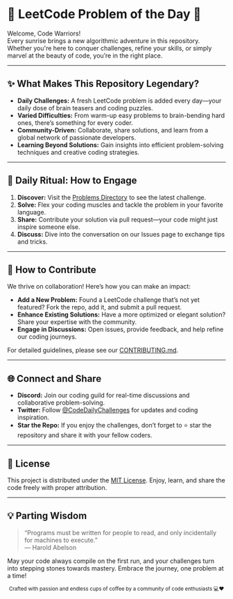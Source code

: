 <!--
  ╔═════════════════════════════════════════════════════════════════════╗
  ║                                                                     ║
  ║   ██████╗ ██╗      █████╗ ███████╗████████╗██╗   ██╗███████╗██████╗   ║
  ║  ██╔════╝ ██║     ██╔══██╗██╔════╝╚══██╔══╝██║   ██║██╔════╝██╔══██╗  ║
  ║  ██║  ███╗██║     ███████║███████╗   ██║   ██║   ██║█████╗  ██████╔╝  ║
  ║  ██║   ██║██║     ██╔══██║╚════██║   ██║   ██║   ██║██╔══╝  ██╔══██╗  ║
  ║  ╚██████╔╝███████╗██║  ██║███████║   ██║   ╚██████╔╝███████╗██║  ██║  ║
  ║   ╚═════╝ ╚══════╝╚═╝  ╚═╝╚══════╝   ╚═╝    ╚═════╝ ╚══════╝╚═╝  ╚═╝  ║
  ║                                                                     ║
  ╚═════════════════════════════════════════════════════════════════════╝
-->

# 🚀 LeetCode Problem of the Day 🌟

Welcome, Code Warriors!  
Every sunrise brings a new algorithmic adventure in this repository. Whether you're here to conquer challenges, refine your skills, or simply marvel at the beauty of code, you’re in the right place.

---

## ✨ What Makes This Repository Legendary?

- **Daily Challenges:** A fresh LeetCode problem is added every day—your daily dose of brain teasers and coding puzzles.
- **Varied Difficulties:** From warm-up easy problems to brain-bending hard ones, there’s something for every coder.
- **Community-Driven:** Collaborate, share solutions, and learn from a global network of passionate developers.
- **Learning Beyond Solutions:** Gain insights into efficient problem-solving techniques and creative coding strategies.

---

## 📆 Daily Ritual: How to Engage

1. **Discover:** Visit the [Problems Directory](./problems) to see the latest challenge.
2. **Solve:** Flex your coding muscles and tackle the problem in your favorite language.
3. **Share:** Contribute your solution via pull request—your code might just inspire someone else.
4. **Discuss:** Dive into the conversation on our Issues page to exchange tips and tricks.

---

## 🔧 How to Contribute

We thrive on collaboration! Here’s how you can make an impact:

- **Add a New Problem:** Found a LeetCode challenge that’s not yet featured? Fork the repo, add it, and submit a pull request.
- **Enhance Existing Solutions:** Have a more optimized or elegant solution? Share your expertise with the community.
- **Engage in Discussions:** Open issues, provide feedback, and help refine our coding journeys.

For detailed guidelines, please see our [CONTRIBUTING.md](CONTRIBUTING.md).

---

## 🌐 Connect and Share

- **Discord:** Join our coding guild for real-time discussions and collaborative problem-solving.
- **Twitter:** Follow [@CodeDailyChallenges](https://twitter.com) for updates and coding inspiration.
- **Star the Repo:** If you enjoy the challenges, don’t forget to ⭐ star the repository and share it with your fellow coders.

---

## 📜 License

This project is distributed under the [MIT License](LICENSE). Enjoy, learn, and share the code freely with proper attribution.

---

## 💡 Parting Wisdom

> “Programs must be written for people to read, and only incidentally for machines to execute.”  
> — Harold Abelson

May your code always compile on the first run, and your challenges turn into stepping stones towards mastery. Embrace the journey, one problem at a time!

<div align="center">
  <sub>Crafted with passion and endless cups of coffee by a community of code enthusiasts 💻❤️</sub>
</div>
